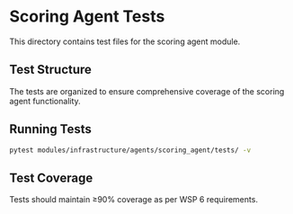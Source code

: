 # Scoring Agent Tests

This directory contains test files for the scoring agent module.

## Test Structure

The tests are organized to ensure comprehensive coverage of the scoring agent functionality.

## Running Tests

```bash
pytest modules/infrastructure/agents/scoring_agent/tests/ -v
```

## Test Coverage

Tests should maintain ≥90% coverage as per WSP 6 requirements. 